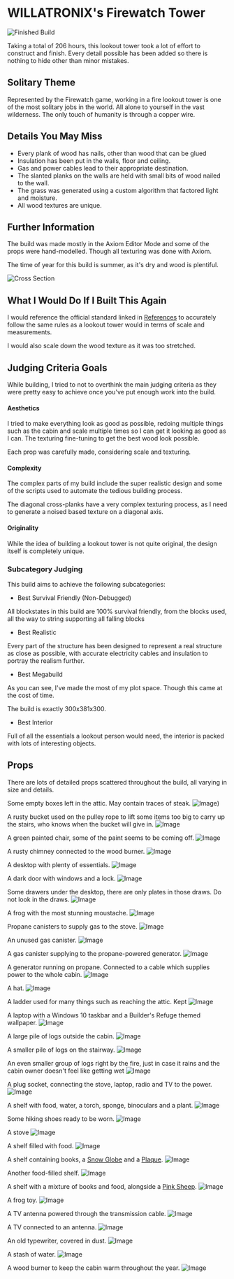 # WILLATRONIX's Firewatch Tower

![Finished Build](/img/about-willatronix/hobbies/games/minecraft/builds/br-2024/index/finised-build.webp)

Taking a total of 206 hours, this lookout tower took a lot of effort to construct and finish. Every detail possible has been added so there is nothing to hide other than minor mistakes.

## Solitary Theme

Represented by the Firewatch game, working in a fire lookout tower is one of the most solitary jobs in the world. All alone to yourself in the vast wilderness. The only touch of humanity is through a copper wire.

## Details You May Miss

- Every plank of wood has nails, other than wood that can be glued
- Insulation has been put in the walls, floor and ceiling.
- Gas and power cables lead to their appropriate destination.
- The slanted planks on the walls are held with small bits of wood nailed to the wall.
- The grass was generated using a custom algorithm that factored light and moisture.
- All wood textures are unique.

## Further Information

The build was made mostly in the Axiom Editor Mode and some of the props were hand-modelled. Though all texturing was done with Axiom.

The time of year for this build is summer, as it's dry and wood is plentiful.

![Cross Section](/img/about-willatronix/hobbies/games/minecraft/builds/br-2024/index/cross-section.webp)

## What I Would Do If I Built This Again

I would reference the official standard linked in [References](references.md#other-references-used) to accurately follow the same rules as a lookout tower would in terms of scale and measurements.

I would also scale down the wood texture as it was too stretched.

## Judging Criteria Goals

While building, I tried to not to overthink the main judging criteria as they were pretty easy to achieve once you've put enough work into the build.

#### Aesthetics 

I tried to make everything look as good as possible, redoing multiple things such as the cabin and scale multiple times so I can get it looking as good as I can. The texturing fine-tuning to get the best wood look possible.

Each prop was carefully made, considering scale and texturing.

#### Complexity

The complex parts of my build include the super realistic design and some of the scripts used to automate the tedious building process.

The diagonal cross-planks have a very complex texturing process, as I need to generate a noised based texture on a diagonal axis.

#### Originality 

While the idea of building a lookout tower is not quite original, the design itself is completely unique.

### Subcategory Judging

This build aims to achieve the following subcategories:

- Best Survival Friendly (Non-Debugged)

All blockstates in this build are 100% survival friendly, from the blocks used, all the way to string supporting all falling blocks

- Best Realistic

Every part of the structure has been designed to represent a real structure as close as possible, with accurate electricity cables and insulation to portray the realism further.

- Best Megabuild

As you can see, I've made the most of my plot space. Though this came at the cost of time.

The build is exactly 300x381x300.

- Best Interior

Full of all the essentials a lookout person would need, the interior is packed with lots of interesting objects.

## Props 

There are lots of detailed props scattered throughout the build, all varying in size and details.

Some empty boxes left in the attic. May contain traces of steak. 
![Image](/img/about-willatronix/hobbies/games/minecraft/builds/br-2024/index/boxes.webp))

A rusty bucket used on the pulley rope to lift some items too big to carry up the stairs, who knows when the bucket will give in.
![Image](/img/about-willatronix/hobbies/games/minecraft/builds/br-2024/index/bucket.webp)

A green painted chair, some of the paint seems to be coming off.
![Image](/img/about-willatronix/hobbies/games/minecraft/builds/br-2024/index/chair.webp)

A rusty chimney connected to the wood burner.
![Image](/img/about-willatronix/hobbies/games/minecraft/builds/br-2024/index/chimney.webp)

A desktop with plenty of essentials.
![Image](/img/about-willatronix/hobbies/games/minecraft/builds/br-2024/index/desktop.webp)

A dark door with windows and a lock.
![Image](/img/about-willatronix/hobbies/games/minecraft/builds/br-2024/index/door.webp)

Some drawers under the desktop, there are only plates in those draws. Do not look in the draws.
![Image](/img/about-willatronix/hobbies/games/minecraft/builds/br-2024/index/drawers.webp)

A frog with the most stunning moustache.
![Image](/img/about-willatronix/hobbies/games/minecraft/builds/br-2024/index/frog.webp)

Propane canisters to supply gas to the stove.
![Image](/img/about-willatronix/hobbies/games/minecraft/builds/br-2024/index/gas.webp)

An unused gas canister.
![Image](/img/about-willatronix/hobbies/games/minecraft/builds/br-2024/index/gas1.webp)

A gas canister supplying to the propane-powered generator.
![Image](/img/about-willatronix/hobbies/games/minecraft/builds/br-2024/index/gas2.webp)

A generator running on propane. Connected to a cable which supplies power to the whole cabin.
![Image](/img/about-willatronix/hobbies/games/minecraft/builds/br-2024/index/generator.webp)

A hat.
![Image](/img/about-willatronix/hobbies/games/minecraft/builds/br-2024/index/hat.webp)

A ladder used for many things such as reaching the attic. Kept 
![Image](/img/about-willatronix/hobbies/games/minecraft/builds/br-2024/index/ladder.webp)

A laptop with a Windows 10 taskbar and a Builder's Refuge themed wallpaper. 
![Image](/img/about-willatronix/hobbies/games/minecraft/builds/br-2024/index/laptop.webp)

A large pile of logs outside the cabin.
![Image](/img/about-willatronix/hobbies/games/minecraft/builds/br-2024/index/logs.webp)

A smaller pile of logs on the stairway.
![Image](/img/about-willatronix/hobbies/games/minecraft/builds/br-2024/index/logs1.webp)

An even smaller group of logs right by the fire, just in case it rains and the cabin owner doesn't feel like getting wet
![Image](/img/about-willatronix/hobbies/games/minecraft/builds/br-2024/index/logs2.webp)

A plug socket, connecting the stove, laptop, radio and TV to the power.
![Image](/img/about-willatronix/hobbies/games/minecraft/builds/br-2024/index/plug-socket.webp)

A shelf with food, water, a torch, sponge, binoculars and a plant.
![Image](/img/about-willatronix/hobbies/games/minecraft/builds/br-2024/index/shelf.webp)

Some hiking shoes ready to be worn.
![Image](/img/about-willatronix/hobbies/games/minecraft/builds/br-2024/index/shoes.webp)

A stove
![Image](/img/about-willatronix/hobbies/games/minecraft/builds/br-2024/index/stove.webp)

A shelf filled with food.
![Image](/img/about-willatronix/hobbies/games/minecraft/builds/br-2024/index/top-shelf-east.webp)

A shelf containing books, a [Snow Globe](easter-eggs.md#dirt-hut-snow-globe) and a [Plaque](easter-eggs.md#builders-refuge-plaque).
![Image](/img/about-willatronix/hobbies/games/minecraft/builds/br-2024/index/top-shelf-north.webp)

Another food-filled shelf.
![Image](/img/about-willatronix/hobbies/games/minecraft/builds/br-2024/index/top-shelf-south.webp)

A shelf with a mixture of books and food, alongside a [Pink Sheep](easter-eggs.md#pink-sheep).
![Image](/img/about-willatronix/hobbies/games/minecraft/builds/br-2024/index/top-shelf-west.webp)

A frog toy.
![Image](/img/about-willatronix/hobbies/games/minecraft/builds/br-2024/index/toy-frog.webp)

A TV antenna powered through the transmission cable.
![Image](/img/about-willatronix/hobbies/games/minecraft/builds/br-2024/index/tv-antenna.webp)

A TV connected to an antenna.
![Image](/img/about-willatronix/hobbies/games/minecraft/builds/br-2024/index/tv.webp)

An old typewriter, covered in dust.
![Image](/img/about-willatronix/hobbies/games/minecraft/builds/br-2024/index/typewriter.webp)

A stash of water.
![Image](/img/about-willatronix/hobbies/games/minecraft/builds/br-2024/index/water.webp)

A wood burner to keep the cabin warm throughout the year.
![Image](/img/about-willatronix/hobbies/games/minecraft/builds/br-2024/index/wood-burner.webp)


